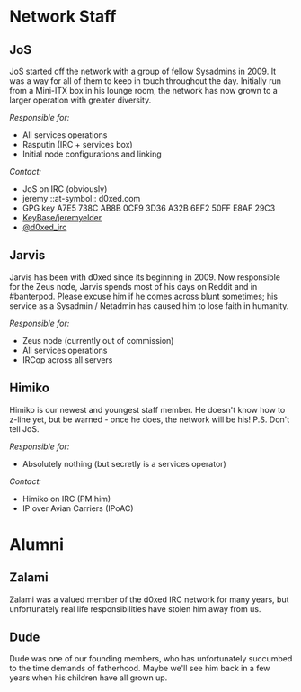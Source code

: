 Network Staff
===========

JoS
-------
   JoS started off the network with a group of fellow Sysadmins in 2009. It was a way for all of them to keep in touch throughout the day. Initially run from a Mini-ITX box in his lounge room, the network has now grown to a larger operation with greater diversity.

   *Responsible for:*

   * All services operations
   * Rasputin (IRC + services box)
   * Initial node configurations and linking

*Contact:*

   * JoS on IRC (obviously)
   * jeremy ::at-symbol:: d0xed.com
   * GPG key A7E5 738C AB8B 0CF9 3D36  A32B 6EF2 50FF E8AF 29C3
   * [KeyBase/jeremyelder](https://keybase.io/jeremyelder)
   * [@d0xed_irc](https://twitter.com/d0xed_irc)

Jarvis
-------
  Jarvis has been with d0xed since its beginning in 2009.  Now responsible for the Zeus node, Jarvis spends most of his days on Reddit and in #banterpod.  Please excuse him if he comes across blunt sometimes; his service as a Sysadmin / Netadmin has caused him to lose faith in humanity.

   *Responsible for:*

   * Zeus node (currently out of commission)
   * All services operations
   * IRCop across all servers

Himiko
------
  Himiko is our newest and youngest staff member. He doesn't know how to z-line yet, but be warned - once he does, the network will be his! P.S. Don't tell JoS.

  *Responsible for:*

  * Absolutely nothing (but secretly is a services operator)
  
*Contact:*

  * Himiko on IRC (PM him)
  * IP over Avian Carriers (IPoAC)



Alumni
========

Zalami
-----
  Zalami was a valued member of the d0xed IRC network for many years, but unfortunately real life responsibilities have stolen him away from us.

Dude
------
  Dude was one of our founding members, who has unfortunately succumbed to the time demands of fatherhood. Maybe we'll see him back in a few years when his children have all grown up.
